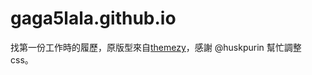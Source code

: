 # gaga5lala.github.io

找第一份工作時的履歷，原版型來自[themezy](https://demo.themezy.com/system/resources/demo_themes/000/000/151//#)，感謝 @huskpurin 幫忙調整 css。
